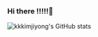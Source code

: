 ### Hi there !!!!!👋

<!--
**kkkimjiyong/kkkimjiyong** is a ✨ _special_ ✨ repository because its `README.md` (this file) appears on your GitHub profile.

Here are some ideas to get you started:

- 🔭 I’m currently working on ...
- 🌱 I’m currently learning ...
- 👯 I’m looking to collaborate on ...
- 🤔 I’m looking for help with ...
- 💬 Ask me about ...
- 📫 How to reach me: ...
- 😄 Pronouns: ...
- ⚡ Fun fact: ...
-->
![kkkimjiyong's GitHub stats](https://github-readme-stats.vercel.app/api?username=kkkimjiyong&show_icons=true&theme=radical)
